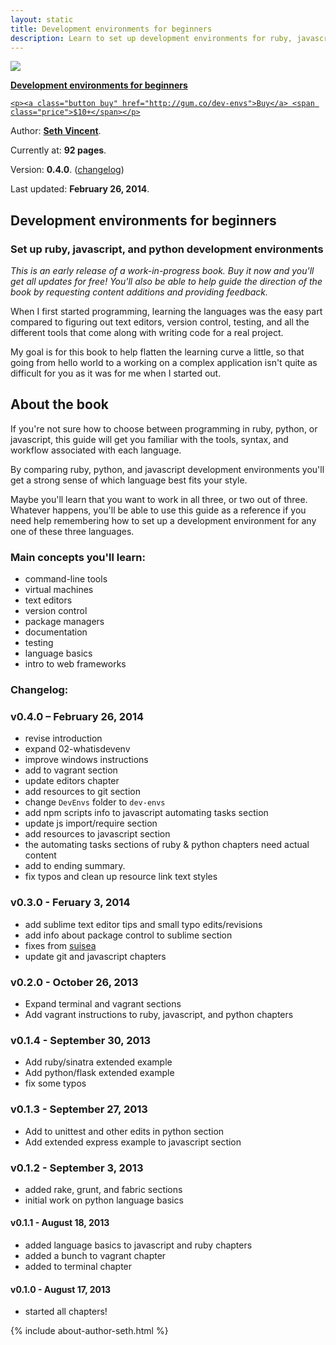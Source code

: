 ```yaml
---
layout: static
title: Development environments for beginners
description: Learn to set up development environments for ruby, javascript, and python.
---
```

<div id="book">
  <a href="http://gum.co/dev-envs">
    <img src="{{ site.baseurl }}/img/dev-envs.cover.300x388.jpg" />
    <p><strong>Development environments for beginners</strong></p>

    <p><a class="button buy" href="http://gum.co/dev-envs">Buy</a> <span class="price">$10+</span></p>
  </a>
  <div id="meta">
    <p>Author: <b><a href="http://sethvincent.com" target="_blank">Seth Vincent</a></b>.</p>
    <p>Currently at: <b>92 pages</b>.</p>
    <p>Version: <b>0.4.0</b>. (<a href="#changelog" alt="changelog">changelog</a>)</p>
    <p>Last updated: <b>February 26, 2014</b>.</p>
  </div>
</div>

## Development environments for beginners
### Set up ruby, javascript, and python development environments

_This is an early release of a work-in-progress book. Buy it now and you'll get all updates for free! You'll also be able to help guide the direction of the book by requesting content additions and providing feedback._

When I first started programming, learning the languages was the easy part compared to figuring out text editors, version control, testing, and all the different tools that come along with writing code for a real project.

My goal is for this book to help flatten the learning curve a little, so that going from hello world to a working on a complex application isn't quite as difficult for you as it was for me when I started out.

## About the book
If you're not sure how to choose between programming in ruby, python, or javascript, this guide will get you familiar with the tools, syntax, and workflow associated with each language.

By comparing ruby, python, and javascript development environments you'll get a strong sense of which language best fits your style. 

Maybe you'll learn that you want to work in all three, or two out of three. Whatever happens, you'll be able to use this guide as a reference if you need help remembering how to set up a development environment for any one of these three languages.

### Main concepts you'll learn:
- command-line tools
- virtual machines
- text editors
- version control
- package managers
- documentation
- testing
- language basics
- intro to web frameworks

### Changelog:

### v0.4.0 – February 26, 2014
- revise introduction
- expand 02-whatisdevenv
- improve windows instructions
- add to vagrant section
- update editors chapter
- add resources to git section
- change `DevEnvs` folder to `dev-envs`
- add npm scripts info to javascript automating tasks section
- update js import/require section
- add resources to javascript section
- the automating tasks sections of ruby & python chapters need actual content
- add to ending summary.
- fix typos and clean up resource link text styles

### v0.3.0 - Feruary 3, 2014
- add sublime text editor tips and small typo edits/revisions
- add info about package control to sublime section
- fixes from [suisea](https://github.com/suisea)
- update git and javascript chapters

### v0.2.0 - October 26, 2013
- Expand terminal and vagrant sections
- Add vagrant instructions to ruby, javascript, and python chapters

### v0.1.4 - September 30, 2013
- Add ruby/sinatra extended example
- Add python/flask extended example
- fix some typos

### v0.1.3 - September 27, 2013
- Add to unittest and other edits in python section
- Add extended express example to javascript section

### v0.1.2 - September 3, 2013
- added rake, grunt, and fabric sections
- initial work on python language basics

#### v0.1.1 - August 18, 2013
- added language basics to javascript and ruby chapters
- added a bunch to vagrant chapter
- added to terminal chapter

#### v0.1.0 - August 17, 2013
- started all chapters!

{% include about-author-seth.html %}
